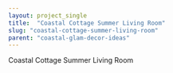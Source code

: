```yaml
---
layout: project_single
title:  "Coastal Cottage Summer Living Room"
slug: "coastal-cottage-summer-living-room"
parent: "coastal-glam-decor-ideas"
---
```

Coastal Cottage Summer Living Room